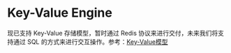 # Key-Value Engine

现已支持 Key-Value 存储模型，暂时通过 Redis 协议来进行交付，未来我们将支持通过 SQL 的方式来进行交互操作。参考：[Key-Value模型](../key-value-data-model/overview.md)
